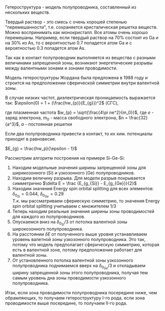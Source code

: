 Гетероструктура - модель полупроводника, составленный из нескольких веществ. 

Твердый раствор - это смесь с очень хорошей степенью "перемешанности", т.е. сохраняется кристалическая решетка веществ. Можно воспринимать как монокристалл.
Все атомы очень хорошо перемешаны. Например, если твердый раствор на 70% состоит из Ga и на 30% из As, то с вероятностью 0.7 попадется атом Ga и
с вероятностью 0.3 попадется атом As.

Так как в контакт полупроводник выполняется из вещества с разными величинами запрещенной зоны, возникают энергетические разрывы между валентными зонами и зонами проводимости.

Модель гетероструктуры Жордана была предложена в 1988 году и строится на предположении сферической симметрии внутри валентной зоны.

В случае низких частот, диэлектрическая проницаемость выражается так:
$\epsilon(0) = 1 + (\frac{hw_{p}}{E_{g}})^2$ (СГС), 

где плазменная частота $w_{p} = \sqrt{\frac{4\pi ne^2}{m_0}}$,
где $e$ - заряд электрона, $m_{0}$ - масса свободного электрона, $n = \frac{32}{a^3}$, $a$ - постоянная решетки

Если два полупроводника привести в контакт, то их хим. потенциалы приходят в равновесие.

$E_{g} = \frac{hw_p}{\epsilon - 1}$

Рассмотрим алгоритм построения на примере Si-Ge-Si:
1) Находим модельные значения ширины запрещенной зоны для ширикозонного (Si) и узкозонного (Ge) полупроводников.
2) Находим величину разрыва. Для модели разрыв покрывается симметрично $\delta E = \frac {E_{g_{Si}} - E_{g_{Ge}}}{2}$
3) Находим значения Energy spin orbital splitting для всех элементов: $\delta_{0_{Si}} = 0.044$, $\delta_{0_{Ge}} = 0.29$   
Т.к. мы рассматриваем сфериескую симметрию, то значения Energy spin orbital splitting учитываем с множителем $1/3$
4) Теперь находим реальные значения ширины зоны проводимостей для каждого из полупроводников.
5) Опускаемся вниз на  $\delta_{0_{Si}} / 3$ от потолка валентной зоны широкозонного полупроводника.
6) На расстоянии $\delta E$ от полученного выше уровня устанавливаем уровень валетной зоны узкозонного полупроводника. Это так, потому что модель
предполагает сферическую симметрию, которая есть в валентной зоне, потому предположение работает для валентной зоны.
7) От установленного потолка валентной зоны узкозонного полупроводника поднимаемся вверх на $\delta_{0_{Ge}} / 3$ и откладываем ширину запрещенной зоны этого полупроводника, 
получая тем самым уровень дна зоны проводимости узкозонного полупроводника.

Итак, если зона проводимости полупроводника посередине ниже, чем обрамляющих, то получаем гетероструктуру I-го рода,
если зона проводимости выше посередине, то получаем II-го рода.
